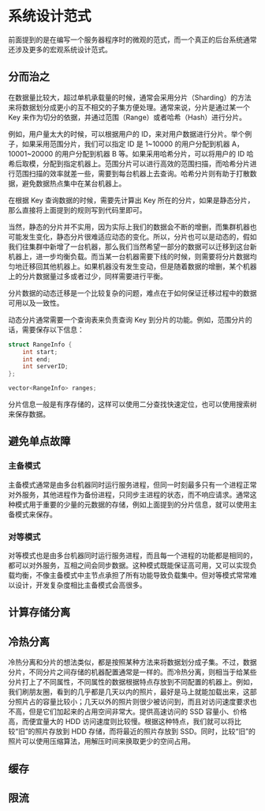 # 系统设计范式

前面提到的是在编写一个服务器程序时的微观的范式，而一个真正的后台系统通常还涉及更多的宏观系统设计范式。
## 分而治之

在数据量比较大，超过单机承载量的时候，通常会采用分片（Sharding）的方法来将数据划分成更小的互不相交的子集方便处理。通常来说，分片是通过某一个 Key 来作为切分的依据，并通过范围（Range）或者哈希（Hash）进行分片。

例如，用户量太大的时候，可以根据用户的 ID，来对用户数据进行分片。举个例子，如果采用范围分片，我们可以指定 ID 是 1~10000 的用户分配到机器 A，10001~20000 的用户分配到机器 B 等。如果采用哈希分片，可以将用户的 ID 哈希后取模，分配到指定机器上。范围分片可以进行高效的范围扫描，而哈希分片进行范围扫描的效率就差一些，需要到每台机器上去查询。哈希分片则有助于打散数据，避免数据热点集中在某台机器上。

在根据 Key 查询数据的时候，需要先计算出 Key 所在的分片，如果是静态分片，那么直接将上面提到的规则写到代码里即可。

当然，静态的分片并不实用，因为实际上我们的数据会不断的增删，而集群机器也可能发生变化，静态分片很难适应动态的变化。所以，分片也可以是动态的，假如我们往集群中新增了一台机器，那么我们当然希望一部分的数据可以迁移到这台新机器上，进一步均衡负载。而当某一台机器需要下线的时候，则需要将分片数据均匀地迁移回其他机器上。如果机器没有发生变动，但是随着数据的增删，某个机器上的分片数据量过多或者过少，同样需要进行平衡。

分片数据的动态迁移是一个比较复杂的问题，难点在于如何保证迁移过程中的数据可用以及一致性。

动态分片通常需要一个查询表来负责查询 Key 到分片的功能。例如，范围分片的话，需要保存以下信息：

```cpp
struct RangeInfo {
    int start;
    int end;
    int serverID;
};

vector<RangeInfo> ranges;
```

分片信息一般是有序存储的，这样可以使用二分查找快速定位，也可以使用搜索树来保存数据。

## 避免单点故障

### 主备模式

主备模式通常是由多台机器同时运行服务进程，但同一时刻最多只有一个进程正常对外服务，其他进程作为备份进程，只同步主进程的状态，而不响应请求。通常这种模式用于重要的少量的元数据的存储，例如上面提到的分片信息，就可以使用主备模式来保存。

### 对等模式

对等模式也是由多台机器同时运行服务进程，而且每一个进程的功能都是相同的，都可以对外服务，互相之间会同步数据。这种模式既能保证高可用，又可以实现负载均衡，不像主备模式中主节点承担了所有功能导致负载集中。但对等模式常常难以设计，开发复杂度相比主备模式会高很多。

## 计算存储分离

## 冷热分离

冷热分离和分片的想法类似，都是按照某种方法来将数据划分成子集。不过，数据分片，不同分片之间存储的机器配置通常是一样的。而冷热分离，则相当于给某些分片打上了不同属性，不同属性的数据根据特点存放到不同配置的机器上。例如，我们刷朋友圈，看到的几乎都是几天以内的照片，最好是马上就能加载出来，这部分照片占的容量比较小；几天以外的照片则很少被访问到，而且对访问速度要求也不高，但是它们加起来的占用空间非常大。提供高速访问的 SSD 容量小、价格高，而便宜量大的 HDD 访问速度则比较慢。根据这种特点，我们就可以将比较“旧”的照片存放到 HDD 存储，而将最近的照片存放到 SSD。同时，比较“旧”的照片可以使用压缩算法，用解压时间来换取更少的空间占用。

## 缓存

## 限流